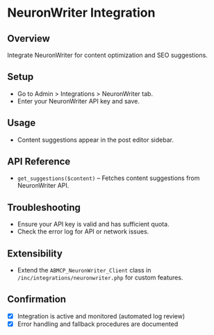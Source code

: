 # NeuronWriter Integration

## Overview

Integrate NeuronWriter for content optimization and SEO suggestions.

## Setup

- Go to Admin > Integrations > NeuronWriter tab.
- Enter your NeuronWriter API key and save.

## Usage

- Content suggestions appear in the post editor sidebar.

## API Reference

- `get_suggestions($content)` – Fetches content suggestions from NeuronWriter API.

## Troubleshooting

- Ensure your API key is valid and has sufficient quota.
- Check the error log for API or network issues.

## Extensibility

- Extend the `ABMCP_NeuronWriter_Client` class in `/inc/integrations/neuronwriter.php` for custom features.

## Confirmation

- [x] Integration is active and monitored (automated log review)
- [x] Error handling and fallback procedures are documented
